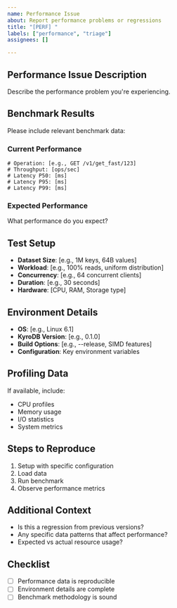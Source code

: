 ```yaml
---
name: Performance Issue
about: Report performance problems or regressions
title: "[PERF] "
labels: ["performance", "triage"]
assignees: []

---
```


## Performance Issue Description
Describe the performance problem you're experiencing.

## Benchmark Results
Please include relevant benchmark data:

### Current Performance
```
# Operation: [e.g., GET /v1/get_fast/123]
# Throughput: [ops/sec]
# Latency P50: [ms]
# Latency P95: [ms]
# Latency P99: [ms]
```

### Expected Performance
What performance do you expect?

## Test Setup
- **Dataset Size**: [e.g., 1M keys, 64B values]
- **Workload**: [e.g., 100% reads, uniform distribution]
- **Concurrency**: [e.g., 64 concurrent clients]
- **Duration**: [e.g., 30 seconds]
- **Hardware**: [CPU, RAM, Storage type]

## Environment Details
- **OS**: [e.g., Linux 6.1]
- **KyroDB Version**: [e.g., 0.1.0]
- **Build Options**: [e.g., --release, SIMD features]
- **Configuration**: Key environment variables

## Profiling Data
If available, include:
- CPU profiles
- Memory usage
- I/O statistics
- System metrics

## Steps to Reproduce
1. Setup with specific configuration
2. Load data
3. Run benchmark
4. Observe performance metrics

## Additional Context
- Is this a regression from previous versions?
- Any specific data patterns that affect performance?
- Expected vs actual resource usage?

## Checklist
- [ ] Performance data is reproducible
- [ ] Environment details are complete
- [ ] Benchmark methodology is sound
